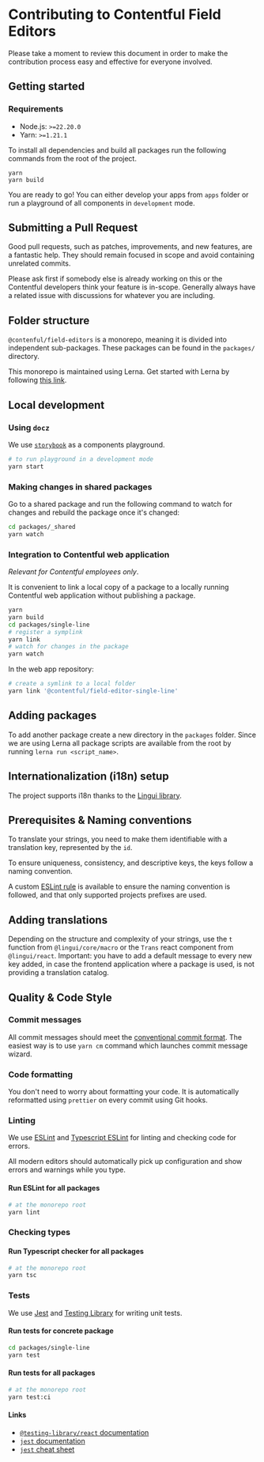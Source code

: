 # Contributing to Contentful Field Editors

Please take a moment to review this document in order to make the contribution process easy and effective for everyone involved.

## Getting started

### Requirements

- Node.js: `>=22.20.0`
- Yarn: `>=1.21.1`

To install all dependencies and build all packages run the following commands from the root of the project.

```
yarn
yarn build
```

You are ready to go! You can either develop your apps from `apps` folder or run a playground of all components in `development` mode.

## Submitting a Pull Request

Good pull requests, such as patches, improvements, and new features, are a fantastic help. They should remain focused in scope and avoid containing unrelated commits.

Please ask first if somebody else is already working on this or the Contentful developers think your feature is in-scope. Generally always have a related issue with discussions for whatever you are including.

## Folder structure

`@contenful/field-editors` is a monorepo, meaning it is divided into independent sub-packages.
These packages can be found in the `packages/` directory.

This monorepo is maintained using Lerna. Get started with Lerna by following [this link](https://github.com/lerna/lerna).

## Local development

### Using `docz`

We use [`storybook`](https://storybook.js.org//) as a components playground.

```bash
# to run playground in a development mode
yarn start
```

### Making changes in shared packages

Go to a shared package and run the following command to watch for changes and rebuild the package once it's changed:

```bash
cd packages/_shared
yarn watch
```

### Integration to Contentful web application

_Relevant for Contentful employees only_.

It is convenient to link a local copy of a package to a locally running Contentful web application without publishing a package.

```bash
yarn
yarn build
cd packages/single-line
# register a symplink
yarn link
# watch for changes in the package
yarn watch
```

In the web app repository:

```bash
# create a symlink to a local folder
yarn link '@contentful/field-editor-single-line'
```

## Adding packages

To add another package create a new directory in the `packages` folder. Since we are using Lerna all package scripts are available from the root by running `lerna run <script_name>`.

## Internationalization (i18n) setup

The project supports i18n thanks to the [Lingui library](https://lingui.dev/).

## Prerequisites & Naming conventions

To translate your strings, you need to make them identifiable with a translation key, represented by the `id`.

To ensure uniqueness, consistency, and descriptive keys, the keys follow a naming convention.

A custom [ESLint rule](./tools/eslint-rules/custom/enforce-translation-key-naming.js) is available to ensure the naming convention is followed, and that only supported projects prefixes are used.

## Adding translations

Depending on the structure and complexity of your strings, use the `t` function from `@lingui/core/macro` or the `Trans` react component from `@lingui/react`. Important: you have to add a default message to every new key added, in case the frontend application where a package is used, is not providing a translation catalog.

## Quality & Code Style

### Commit messages

All commit messages should meet the [conventional commit format](https://github.com/conventional-changelog/commitlint). The easiest way is to use `yarn cm` command which launches commit message wizard.

### Code formatting

You don't need to worry about formatting your code. It is automatically reformatted using `prettier` on every commit using Git hooks.

### Linting

We use [ESLint](https://eslint.org/) and [Typescript ESLint](https://github.com/typescript-eslint/typescript-eslint) for linting and checking code for errors.

All modern editors should automatically pick up configuration and show errors and warnings while you type.

#### Run ESLint for all packages

```bash
# at the monorepo root
yarn lint
```

### Checking types

#### Run Typescript checker for all packages

```bash
# at the monorepo root
yarn tsc
```

### Tests

We use [Jest](https://jestjs.io/) and [Testing Library](https://testing-library.com/) for writing unit tests.

#### Run tests for concrete package

```bash
cd packages/single-line
yarn test
```

#### Run tests for all packages

```bash
# at the monorepo root
yarn test:ci
```

#### Links

- [`@testing-library/react` documentation](https://testing-library.com/docs/react-testing-library/intro)
- [`jest` documentation](https://testing-library.com/docs/react-testing-library/intro)
- [`jest` cheat sheet](https://github.com/sapegin/jest-cheat-sheet)
